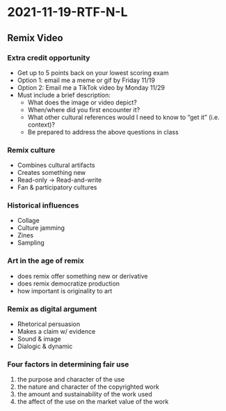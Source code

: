 # 2021-11-19-RTF-N-L
## Remix Video

### Extra credit opportunity
- Get up to 5 points back on your lowest scoring exam
- Option 1: email me a meme or gif by Friday 11/19
- Option 2: Email me a TikTok video by Monday 11/29
- Must include a brief description:
  - What does the image or video depict?
  - When/where did you first encounter it?
  - What other cultural references would I need to know to “get it” (i.e. context)?
  - Be prepared to address the above questions in class

### Remix culture
- Combines cultural artifacts
- Creates something new
- Read-only -> Read-and-write
- Fan & participatory cultures

### Historical influences
- Collage
- Culture jamming
- Zines
- Sampling

### Art in the age of remix
- does remix offer something new or derivative
- does remix democratize production
- how important is originality to art 

### Remix as digital argument
- Rhetorical persuasion
- Makes a claim w/ evidence
- Sound & image
- Dialogic & dynamic

### Four factors in determining fair use
1. the purpose and character of the use
2. the nature and character of the copyrighted work 
3. the amount and sustainability of the work used 
4. the affect of the use on the market value of the work
